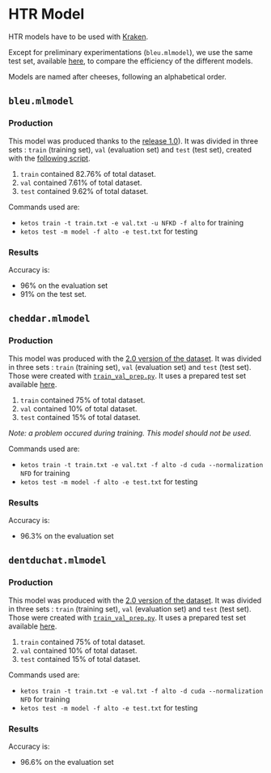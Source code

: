# HTR Model

HTR models have to be used with [Kraken](https://github.com/mittagessen/kraken).

Except for preliminary experimentations (`bleu.mlmodel`), we use the same test set, available [here](https://github.com/e-ditiones/OCR17plus/blob/main/test.txt), to compare the efficiency of the different models.

Models are named after cheeses, following an alphabetical order.

## `bleu.mlmodel`

### Production

This model was produced thanks to the [release 1.0](https://github.com/Heresta/OCR17plus/releases/tag/1.0)). 
It was divided in three sets : `train` (training set), `val` (evaluation set) and `test` (test set), created with the [following script](https://github.com/gabays/Cours_2020_01_Strasbourg/blob/master/randomise_data.py).
1. `train` contained 82.76% of total dataset.
2. `val` contained 7.61% of total dataset.
3. `test` contained 9.62% of total dataset.

Commands used are:
* `ketos train -t train.txt -e val.txt -u NFKD -f alto` for training
* `ketos test -m model -f alto -e test.txt` for testing

### Results
Accuracy is:
* 96% on the evaluation set
* 91% on the test set.

## `cheddar.mlmodel`

### Production


This model was produced with the [2.0 version of the dataset](https://zenodo.org/record/5078165#.YQKUtY4zZPY). It was divided in three sets : `train` (training set), `val` (evaluation set) and `test` (test set). Those were created with [`train_val_prep.py`](https://github.com/e-ditiones/OCR17plus/blob/main/train_val_prep.py). It uses a prepared test set available [here](https://github.com/e-ditiones/OCR17plus/blob/main/test.txt).
1. `train` contained 75% of total dataset.
2. `val` contained 10% of total dataset.
3. `test` contained 15% of total dataset.

_Note: a problem occured during training. This model should not be used._

Commands used are:
* `ketos train -t train.txt -e val.txt -f alto -d cuda --normalization NFD` for training
* `ketos test -m model -f alto -e test.txt` for testing

### Results
Accuracy is:
* 96.3% on the evaluation set

## `dentduchat.mlmodel`

### Production

This model was produced with the [2.0 version of the dataset](https://zenodo.org/record/5078165#.YQKUtY4zZPY). It was divided in three sets : `train` (training set), `val` (evaluation set) and `test` (test set). Those were created with [`train_val_prep.py`](https://github.com/e-ditiones/OCR17plus/blob/main/train_val_prep.py). It uses a prepared test set available [here](https://github.com/e-ditiones/OCR17plus/blob/main/test.txt).
1. `train` contained 75% of total dataset.
2. `val` contained 10% of total dataset.
3. `test` contained 15% of total dataset.


Commands used are:
* `ketos train -t train.txt -e val.txt -f alto -d cuda --normalization NFD` for training
* `ketos test -m model -f alto -e test.txt` for testing

### Results
Accuracy is:
* 96.6% on the evaluation set
